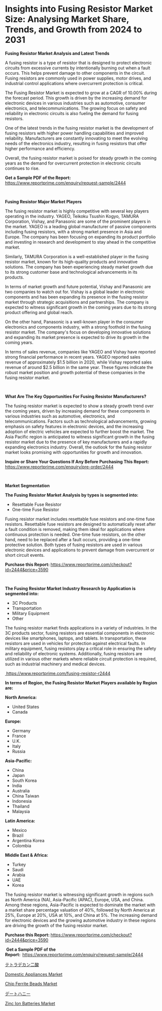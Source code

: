 <p><h1>Insights into Fusing Resistor Market Size: Analysing Market Share, Trends, and Growth from 2024 to 2031</h1></p><p><strong>Fusing Resistor Market Analysis and Latest Trends</strong></p>
<p><p>A fusing resistor is a type of resistor that is designed to protect electronic circuits from excessive currents by intentionally burning out when a fault occurs. This helps prevent damage to other components in the circuit. Fusing resistors are commonly used in power supplies, motor drives, and industrial control applications where overcurrent protection is critical.</p><p>The Fusing Resistor Market is expected to grow at a CAGR of 10.00% during the forecast period. This growth is driven by the increasing demand for electronic devices in various industries such as automotive, consumer electronics, and telecommunications. The growing focus on safety and reliability in electronic circuits is also fueling the demand for fusing resistors.</p><p>One of the latest trends in the fusing resistor market is the development of fusing resistors with higher power handling capabilities and improved reliability. Manufacturers are constantly innovating to meet the evolving needs of the electronics industry, resulting in fusing resistors that offer higher performance and efficiency.</p><p>Overall, the fusing resistor market is poised for steady growth in the coming years as the demand for overcurrent protection in electronic circuits continues to rise.</p></p>
<p><strong>Get a Sample PDF of the Report:&nbsp;</strong> <a href="https://www.reportprime.com/enquiry/request-sample/2444">https://www.reportprime.com/enquiry/request-sample/2444</a></p>
<p>&nbsp;</p>
<p><strong>Fusing Resistor Major Market Players</strong></p>
<p><p>The fusing resistor market is highly competitive with several key players operating in the industry. YAGEO, Teikoku Tsushin Kogyo, TAMURA Corporation, Vishay, and Panasonic are some of the prominent players in the market. YAGEO is a leading global manufacturer of passive components including fusing resistors, with a strong market presence in Asia and Europe. The company has been focusing on expanding its product portfolio and investing in research and development to stay ahead in the competitive market.</p><p>Similarly, TAMURA Corporation is a well-established player in the fusing resistor market, known for its high-quality products and innovative solutions. The company has been experiencing steady market growth due to its strong customer base and technological advancements in its products.</p><p>In terms of market growth and future potential, Vishay and Panasonic are two companies to watch out for. Vishay is a global leader in electronic components and has been expanding its presence in the fusing resistor market through strategic acquisitions and partnerships. The company is expected to witness significant growth in the coming years due to its strong product offering and global reach.</p><p>On the other hand, Panasonic is a well-known player in the consumer electronics and components industry, with a strong foothold in the fusing resistor market. The company's focus on developing innovative solutions and expanding its market presence is expected to drive its growth in the coming years.</p><p>In terms of sales revenue, companies like YAGEO and Vishay have reported strong financial performance in recent years. YAGEO reported sales revenue of approximately $1.5 billion in 2020, while Vishay reported sales revenue of around $2.5 billion in the same year. These figures indicate the robust market position and growth potential of these companies in the fusing resistor market.</p></p>
<p>&nbsp;</p>
<p><strong>What Are The Key Opportunities For Fusing Resistor Manufacturers?</strong></p>
<p><p>The fusing resistor market is expected to show a steady growth trend over the coming years, driven by increasing demand for these components in various industries such as automotive, electronics, and telecommunications. Factors such as technological advancements, growing emphasis on safety features in electronic devices, and the increasing adoption of electric vehicles are expected to further boost the market. The Asia Pacific region is anticipated to witness significant growth in the fusing resistor market due to the presence of key manufacturers and a rapidly expanding electronics industry. Overall, the outlook for the fusing resistor market looks promising with opportunities for growth and innovation.</p></p>
<p><strong>Inquire or Share Your Questions If Any Before Purchasing This Report:</strong> <a href="https://www.reportprime.com/enquiry/pre-order/2444">https://www.reportprime.com/enquiry/pre-order/2444</a></p>
<p>&nbsp;</p>
<p><strong>Market Segmentation</strong></p>
<p><strong>The Fusing Resistor Market Analysis by types is segmented into:</strong></p>
<p><ul><li>Resettable Fuse Resistor</li><li>One-time Fuse Resistor</li></ul></p>
<p><p>Fusing resistor market includes resettable fuse resistors and one-time fuse resistors. Resettable fuse resistors are designed to automatically reset after a fault condition is removed, making them ideal for applications where continuous protection is needed. One-time fuse resistors, on the other hand, need to be replaced after a fault occurs, providing a one-time protective solution. Both types of fusing resistors are used in various electronic devices and applications to prevent damage from overcurrent or short circuit events.</p></p>
<p><strong>Purchase this Report:&nbsp;</strong><a href="https://www.reportprime.com/checkout?id=2444&price=3590">https://www.reportprime.com/checkout?id=2444&price=3590</a></p>
<p>&nbsp;</p>
<p><strong>The Fusing Resistor Market Industry Research by Application is segmented into:</strong></p>
<p><ul><li>3C Products</li><li>Transportation</li><li>Military Equipment</li><li>Other</li></ul></p>
<p><p>The fusing resistor market finds applications in a variety of industries. In the 3C products sector, fusing resistors are essential components in electronic devices like smartphones, laptops, and tablets. In transportation, these resistors are used in vehicles for protection against electrical faults. In military equipment, fusing resistors play a critical role in ensuring the safety and reliability of electronic systems. Additionally, fusing resistors are utilized in various other markets where reliable circuit protection is required, such as industrial machinery and medical devices.</p></p>
<p><a href="https://www.reportprime.com/fusing-resistor-r2444">&nbsp;https://www.reportprime.com/fusing-resistor-r2444</a></p>
<p><strong>In terms of Region, the Fusing Resistor Market Players available by Region are:</strong></p>
<p>
    <p> <strong> North America: </strong>
        <ul>
            <li>United States</li>
            <li>Canada</li>
        </ul>
        </p> 
    <p> <strong> Europe: </strong>
        <ul>
            <li>Germany</li>
            <li>France</li>
            <li>U.K.</li>
            <li>Italy</li>
            <li>Russia</li>
        </ul>
        </p> 
    <p> <strong> Asia-Pacific: </strong>
        <ul>
            <li>China</li>
            <li>Japan</li>
            <li>South Korea</li>
            <li>India</li>
            <li>Australia</li>
            <li>China Taiwan</li>
            <li>Indonesia</li>
            <li>Thailand</li>
            <li>Malaysia</li>
        </ul>
        </p> 
    <p> <strong> Latin America: </strong>
        <ul>
            <li>Mexico</li>
            <li>Brazil</li>
            <li>Argentina Korea</li>
            <li>Colombia</li>
        </ul>
        </p> 
    <p> <strong> Middle East & Africa: </strong>
        <ul>
            <li>Turkey</li>
            <li>Saudi</li>
            <li>Arabia</li>
            <li>UAE</li>
            <li>Korea</li>
        </ul>
    </p>
    </p>
<p><p>The fusing resistor market is witnessing significant growth in regions such as North America (NA), Asia-Pacific (APAC), Europe, USA, and China. Among these regions, Asia-Pacific is expected to dominate the market with a market share percentage valuation of 40%, followed by North America at 25%, Europe at 20%, USA at 10%, and China at 5%. The increasing demand for electronic devices and the growing automotive industry in these regions are driving the growth of the fusing resistor market.</p></p>
<p><strong>Purchase this Report: </strong><a href="https://www.reportprime.com/checkout?id=2444&price=3590">https://www.reportprime.com/checkout?id=2444&price=3590</a></p>
<p>&nbsp;<strong>Get a Sample PDF of the Report:&nbsp;&nbsp;</strong><a href="https://www.reportprime.com/enquiry/request-sample/2444">https://www.reportprime.com/enquiry/request-sample/2444</a></p>
<p><strong></strong></p>
<p><p><a href="https://medium.com/@jacksonmith1931/%E3%83%86%E3%83%88%E3%83%A9%E3%83%87%E3%82%AB%E3%83%B3%E4%BA%8C%E9%85%B8%E5%B8%82%E5%A0%B4%E3%82%A4%E3%83%B3%E3%82%B5%E3%82%A4%E3%83%88-%E5%B8%82%E5%A0%B4%E5%8B%95%E5%90%91-%E6%88%90%E9%95%B7-2024%E5%B9%B4%E3%81%8B%E3%82%892031%E5%B9%B4%E3%81%BE%E3%81%A7%E3%81%AE%E4%BA%88%E6%B8%AC-03b25564bb2f">テトラデカン二酸</a></p><p><a href="https://issuu.com/reportprime-2/docs/domestic-appliances-market-size-2030.pptx">Domestic Appliances Market</a></p><p><a href="https://github.com/LeilaniWyman2021/Market-Research-Report-List-1/blob/main/chip-ferrite-beads-market.md">Chip Ferrite Beads Market</a></p><p><a href="https://github.com/SarahFahey88/Market-Research-Report-List-1/blob/main/687051776652.md">デートハニー</a></p><p><a href="https://github.com/NikolasKirlin2023/Market-Research-Report-List-1/blob/main/zinc-ion-batteries-market.md">Zinc Ion Batteries Market</a></p></p>